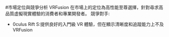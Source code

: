 #市場定位與競爭分析
VRFusion 在市場上的定位為高性能至尊選擇，針對尋求高品質虚擬現實體驗的消費者和專業開發者。
競爭對手:
- 0culus Rift S:提供良好的入門級 VR 體驗，但在顯示清晰度和追蹤能力上不及VRFusion 